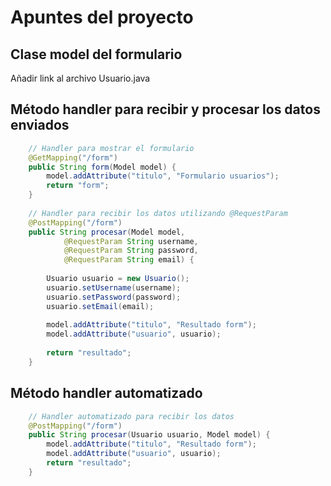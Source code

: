 # Apuntes del proyecto


## Clase model del formulario

Añadir link al archivo Usuario.java

## Método handler para recibir y procesar los datos enviados

```java
	// Handler para mostrar el formulario
	@GetMapping("/form")
	public String form(Model model) {
		model.addAttribute("titulo", "Formulario usuarios");
		return "form";
	}
	
	// Handler para recibir los datos utilizando @RequestParam
	@PostMapping("/form")
	public String procesar(Model model, 
			@RequestParam String username,
			@RequestParam String password,
			@RequestParam String email) {
		
		Usuario usuario = new Usuario();
		usuario.setUsername(username);
		usuario.setPassword(password);
		usuario.setEmail(email);
		
		model.addAttribute("titulo", "Resultado form");
		model.addAttribute("usuario", usuario);
		
		return "resultado";
	}
```

## Método handler automatizado

```java
	// Handler automatizado para recibir los datos
	@PostMapping("/form")
	public String procesar(Usuario usuario, Model model) {
		model.addAttribute("titulo", "Resultado form");
		model.addAttribute("usuario", usuario);
		return "resultado";
	}
```
